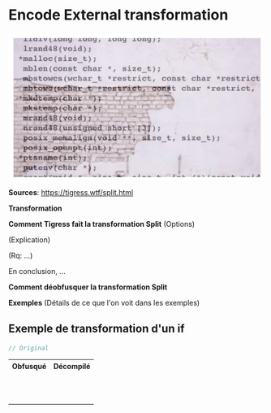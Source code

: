 # Encode External transformation

![img](./assets/encode_external_schema.png)

**Sources**:
https://tigress.wtf/split.html

**Transformation**

**Comment Tigress fait la transformation Split**
(Options)

(Explication)

(Rq: ...)

En conclusion, ...

**Comment déobfusquer la transformation Split**

**Exemples**
(Détails de ce que l'on voit dans les exemples)

## Exemple de transformation d'un if
```c
// Original

```

<table style="max-width: 100%;"><tr><th>
Obfusqué
</th>
<th>
Décompilé
</th></tr>
<tr><td style="max-width: 350px;"><pre style="white-space: pre-wrap;">

</pre></td>
<td style="max-width: 350px"><pre style="white-space: pre-wrap;">

</pre></td></tr></table>
